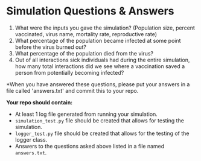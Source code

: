 # Simulation Questions & Answers

1. What were the inputs you gave the simulation? (Population size, percent vaccinated, virus name, mortality rate,  reproductive rate)
1. What percentage of the population became infected at some point before the virus burned out?
1.  What percentage of the population died from the virus?
1.  Out of all interactions sick individuals had during the entire simulation, how many total interactions did we see where a vaccination saved a person from potentially becoming infected?

*When you have answered these questions, please put your answers in a file called 'answers.txt' and commit this to your repo.

**Your repo should contain:**

* At least 1 log file generated from running your simulation.
* `simulation_test.py` file should be created that allows for testing the simulation.
* `logger_test.py` file should be created that allows for the testing of the logger class.
* Answers to the questions asked above listed in a file named `answers.txt`.